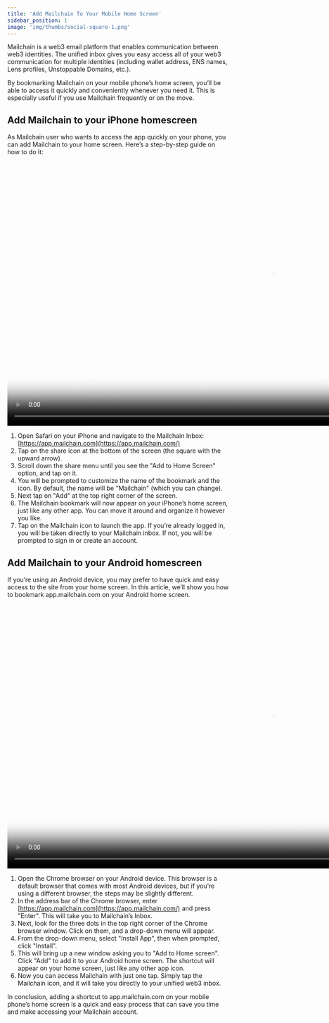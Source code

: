 ```yaml
---
title: 'Add Mailchain To Your Mobile Home Screen'
sidebar_position: 1
image: 'img/thumbs/social-square-1.png'
---
```


Mailchain is a web3 email platform that enables communication between web3 identities. The unified inbox gives you easy access all of your web3 communication for multiple identities (including wallet address, ENS names, Lens profiles, Unstoppable Domains, etc.).

By bookmarking Mailchain on your mobile phone’s home screen, you’ll be able to access it quickly and conveniently whenever you need it. This is especially useful if you use Mailchain frequently or on the move.

## Add Mailchain to your iPhone homescreen

As Mailchain user who wants to access the app quickly on your phone, you can add Mailchain to your home screen. Here’s a step-by-step guide on how to do it:

<video controls height="600px" poster="https://github.com/mailchain/video-tutorials/blob/main/posters/mobile_bookmark_iphone13.png?raw=true">
    <source src="https://github.com/mailchain/video-tutorials/blob/main/videos/mobile_bookmark_iphone13.mp4?raw=true" />
</video>

1. Open Safari on your iPhone and navigate to the Mailchain Inbox: [https://app.mailchain.com](https://app.mailchain.com/)
2. Tap on the share icon at the bottom of the screen (the square with the upward arrow).
3. Scroll down the share menu until you see the "Add to Home Screen" option, and tap on it.
4. You will be prompted to customize the name of the bookmark and the icon. By default, the name will be "Mailchain" (which you can change).
5. Next tap on "Add" at the top right corner of the screen.
6. The Mailchain bookmark will now appear on your iPhone’s home screen, just like any other app. You can move it around and organize it however you like.
7. Tap on the Mailchain icon to launch the app. If you’re already logged in, you will be taken directly to your Mailchain inbox. If not, you will be prompted to sign in or create an account.

## Add Mailchain to your Android homescreen

If you’re using an Android device, you may prefer to have quick and easy access to the site from your home screen. In this article, we’ll show you how to bookmark app.mailchain.com on your Android home screen.

<video controls height="600px" poster="https://github.com/mailchain/video-tutorials/blob/main/posters/mobile_bookmark_samsung22.png?raw=true">
    <source src="https://github.com/mailchain/video-tutorials/blob/main/videos/mobile_bookmark_samsung22.mp4?raw=true" />
</video>

1. Open the Chrome browser on your Android device. This browser is a default browser that comes with most Android devices, but if you’re using a different browser, the steps may be slightly different.
1. In the address bar of the Chrome browser, enter [https://app.mailchain.com](https://app.mailchain.com/) and press "Enter". This will take you to Mailchain’s Inbox.
1. Next, look for the three dots in the top right corner of the Chrome browser window. Click on them, and a drop-down menu will appear.
1. From the drop-down menu, select "Install App", then when prompted, click "Install".
1. This will bring up a new window asking you to "Add to Home screen". Click "Add" to add it to your Android home screen. The shortcut will appear on your home screen, just like any other app icon.
1. Now you can access Mailchain with just one tap. Simply tap the Mailchain icon, and it will take you directly to your unified web3 inbox.

In conclusion, adding a shortcut to app.mailchain.com on your mobile phone’s home screen is a quick and easy process that can save you time and make accessing your Mailchain account.

